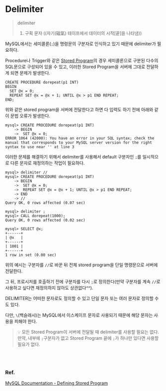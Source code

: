 # Delimiter

> delimiter
>
> 1. 구획 문자 ((자기(磁氣) 테이프에서 데이터의 시작[끝]을 나타냄))

MySQL에서는 세미콜론(`;`)을 명령문의 구분자로 인식하고 있기 때문에 delimiter가 필요하다.

Procedure나 Trigger와 같은 [Stored Program](http://www.ktword.co.kr/test/view/view.php?m_temp1=5428)의 경우 세미콜론으로 구분된 다수의 SQL문으로 구성되어 있을 수 있고, 이러한 Stored Program을 서버에 그대로 전달하게 되면 문제가 발생한다.

```mysql
CREATE PROCEDURE dorepeat(p1 INT)
BEGIN
  SET @x = 0;
  REPEAT SET @x = @x + 1; UNTIL @x > p1 END REPEAT;
END;
```

위와 같은 stored program을 서버에 전달한다고 하면 다 입력도 하기 전에 아래와 같이 문법 오류가 발생한다.

```mysql
mysql> CREATE PROCEDURE dorepeat(p1 INT)
    -> BEGIN
    ->  SET @x = 0;
ERROR 1064 (42000): You have an error in your SQL syntax; check the manual that corresponds to your MySQL server version for the right syntax to use near '' at line 3
```

이러한 문제를 해결하기 위해서 delimiter를 사용해서 default 구분자인 `;`를 일시적으로 다른 문자로 재정의하는 작업이 필요하다.

```mysql
mysql> delimiter //
mysql> CREATE PROCEDURE dorepeat(p1 INT)
    -> BEGIN
    ->  SET @x = 0;
    ->  REPEAT SET @x = @x + 1; UNTIL @x > p1 END REPEAT;
    -> END
    -> //
Query OK, 0 rows affected (0.07 sec)

mysql> delimiter ;
mysql> CALL dorepeat(1000);
Query OK, 0 rows affected (0.02 sec)

mysql> SELECT @x;
+------+
| @x   |
+------+
| 1001 |
+------+
1 row in set (0.00 sec)
```

위의 예시는 구분자를 `//`로 바꾼 뒤 전체 stored program을 단일 명령문으로 서버에 전달한다.

그 뒤, 프로시저를 호출하기 전에 구분자를 다시 `;`로 정의한다(만약 구분자를 계속 `//`로 사용하고 싶다면 재정의하지 않아도 상관없다^^).

DELIMITER는 어떠한 문자로도 정의할 수 있고 단일 문자 또는 여러 문자로 정의할 수도 있다.

다만, `\`(백슬래시)는 MySQL에서 이스케이프 문자로 사용되기 때문에 해당 문자는 사용을 피해야 한다.

>💡 모든 Stored Program이 서버에 전달될 때 delimiter를 사용할 필요는 없다.\
> 만약, 내부에 `;`구분자가 없고 Stored Program 끝에 `;`가 하나만 있다면 사용할 필요가 없다.

<br/>
<br/>

### Ref.

[MySQL Documentation - Defining Stored Program](https://dev.mysql.com/doc/refman/8.0/en/stored-programs-defining.html)
